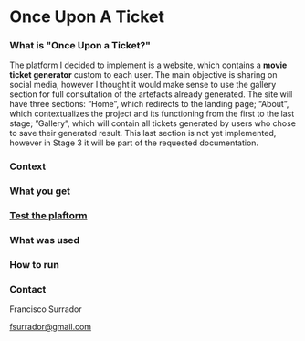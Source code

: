 # **Once Upon A Ticket**


### **What is "Once Upon a Ticket?"**


The platform I decided to implement is a website, which contains a **movie ticket generator** custom to each user. The main objective is sharing on social media, however I thought it would make sense to use the gallery section for full consultation of the artefacts already generated.
The site will have three sections: “Home”, which redirects to the landing page; “About”, which contextualizes the project and its functioning from the first to the last stage; ”Gallery”, which will contain all tickets generated by users who chose to save their generated result. This last section is not yet implemented, however in Stage 3 it will be part of the requested documentation.

### **Context**

### **What you get**

### [Test the plaftorm](https://student.dei.uc.pt/~surrador/Gerador%20de%20Bilhetes/)

### **What was used**

### **How to run**

### **Contact**

Francisco Surrador

fsurrador@gmail.com


